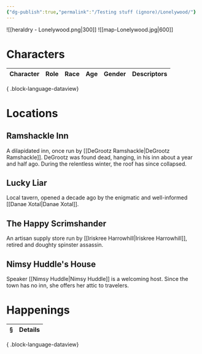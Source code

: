 ```yaml
---
{"dg-publish":true,"permalink":"/Testing stuff (ignore)/Lonelywood/"}
---
```


![[heraldry - Lonelywood.png\|300]]
![[map-Lonelywood.jpg\|600]]
# Characters
| Character | Role | Race | Age | Gender | Descriptors |
| --------- | ---- | ---- | --- | ------ | ----------- |

{ .block-language-dataview}

# Locations
## Ramshackle Inn
A dilapidated inn, once run by [[DeGrootz Ramshackle\|DeGrootz Ramshackle]]. DeGrootz was found dead, hanging, in his inn about a year and half ago. During the relentless winter, the roof has since collapsed.
## Lucky Liar
Local tavern, opened a decade ago by the enigmatic and well-informed [[Danae Xotal\|Danae Xotal]].
## The Happy Scrimshander
An artisan supply store run by [[Iriskree Harrowhill\|Iriskree Harrowhill]], retired and doughty spinster assassin.
## Nimsy Huddle's House
Speaker [[Nimsy Huddle\|Nimsy Huddle]] is a welcoming host. Since the town has no inn, she offers her attic to travelers.

# Happenings
| § | Details |
| - | ------- |

{ .block-language-dataview}
